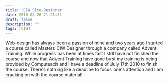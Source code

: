 ```yaml
---
title: 'CIW Site-Designer'
date: 2010-04-26 21:21:11
draft: false
description: ""
tags: [CIW]
---
```


Web-design has always been a passion of mine and two years ago I started a course called Masters CIW Designer through a company called Advent Training. While progress has been at times fast I still have not finished the course and now that Advent Training have gone bust my training is being provided by Computeach and I have a deadline of July 17th 2010 to finish the course. There's nothing like a deadline to focus one's attention and I am cracking on with the course material!